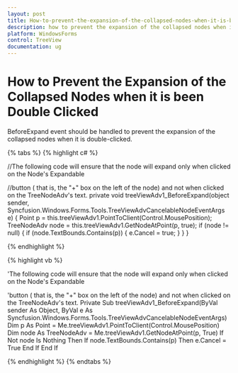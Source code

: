 ```yaml
---
layout: post
title: How-to-prevent-the-expansion-of-the-collapsed-nodes-when-it-is-been-double-clicked | WindowsForms | Syncfusion
description: how to prevent the expansion of the collapsed nodes when it is been double clicked
platform: WindowsForms
control: TreeView 
documentation: ug
---
```


# How to Prevent the Expansion of the Collapsed Nodes when it is been Double Clicked

BeforeExpand event should be handled to prevent the expansion of the collapsed nodes when it is double-clicked.

{% tabs %}
{% highlight c# %}

//The following code will ensure that the node will expand only when clicked on the Node's Expandable 

//button ( that is, the "+" box on the left of the node) and not when clicked on the TreeNodeAdv's text.
private void treeViewAdv1_BeforeExpand(object sender, Syncfusion.Windows.Forms.Tools.TreeViewAdvCancelableNodeEventArgs e)
{
    Point p = this.treeViewAdv1.PointToClient(Control.MousePosition);
    TreeNodeAdv node = this.treeViewAdv1.GetNodeAtPoint(p, true);
    if (node != null)
    {
        if (node.TextBounds.Contains(p))
        {
            e.Cancel = true;
        }
    }
}

{% endhighlight %}

{% highlight vb %}

'The following code will ensure that the node will expand only when clicked on the Node's Expandable 

'button ( that is, the "+" box on the left of the node) and not when clicked on the TreeNodeAdv's text.
Private Sub treeViewAdv1_BeforeExpand(ByVal sender As Object, ByVal e As Syncfusion.Windows.Forms.Tools.TreeViewAdvCancelableNodeEventArgs)
Dim p As Point = Me.treeViewAdv1.PointToClient(Control.MousePosition)
Dim node As TreeNodeAdv = Me.treeViewAdv1.GetNodeAtPoint(p, True)
If Not node Is Nothing Then
If node.TextBounds.Contains(p) Then
e.Cancel = True
End If
End If

{% endhighlight %}
{% endtabs %}
